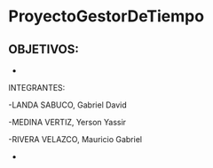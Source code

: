 # ProyectoGestorDeTiempo
OBJETIVOS:
-
-
INTEGRANTES:

-LANDA SABUCO, Gabriel David 

-MEDINA VERTIZ, Yerson Yassir

-RIVERA VELAZCO, Mauricio Gabriel

-
